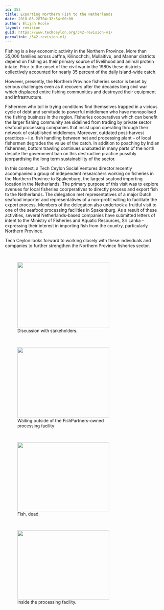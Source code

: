 ```yaml
---
id: 353
title: Exporting Northern Fish to the Netherlands
date: 2018-03-28T04:32:54+00:00
author: Elijah Hoole
layout: revision
guid: https://www.techceylon.org/342-revision-v1/
permalink: /342-revision-v1/
---
```

Fishing is a key economic activity in the Northern Province. More than 35,000 families across Jaffna, Kilinochchi, Mullaitivu, and Mannar districts depend on fishing as their primary source of livelihood and animal protein intake. Prior to the onset of the civil war in the 1980s these districts collectively accounted for nearly 35 percent of the daily island-wide catch.

However, presently, the Northern Province fisheries sector is beset by serious challenges even as it recovers after the decades long civil war which displaced entire fishing communities and destroyed their equipment and infrastructure.

Fishermen who toil in trying conditions find themselves trapped in a vicious cycle of debt and servitude to powerful middlemen who have monopolised the fishing business in the region. Fisheries cooperatives which can benefit the larger fishing community are sidelined from trading by private sector seafood processing companies that insist upon operating through their network of established middlemen. Moreover, outdated post-harvest practices &#8211; i.e. fish handling between net and processing plant &#8211; of local fishermen degrades the value of the catch. In addition to poaching by Indian fishermen, bottom trawling continues unabated in many parts of the north despite the government ban on this destructive practice possibly jeorpardising the long term sustainability of the sector.

In this context, a Tech Ceylon Social Ventures director recently accompanied a group of independent researchers working on fisheries in the Northern Province to Spakenburg, the largest seafood importing location in the Netherlands. The primary purpose of this visit was to explore avenues for local fisheries coorperatives to directly process and export fish to the Netherlands. The delegation met representatives of a major Dutch seafood importer and representatives of a non-profit willing to facilitate the export process. Members of the delegation also undertook a fruitful visit to one of the seafood processing facilities in Spakenburg. As a result of these activities, several Netherlands-based companies have submitted letters of intent to the Ministry of Fisheries and Aquatic Resources, Sri Lanka &#8211; expressing their interest in importing fish from the country, particularly Northern Province.

Tech Ceylon looks forward to working closely with these individuals and companies to further strengthen the Northern Province fisheries sector.

&nbsp;

<figure id="attachment_344" aria-describedby="caption-attachment-344" style="width: 300px" class="wp-caption aligncenter"><img loading="lazy" class="wp-image-344 size-medium" src="https://www.techceylon.org/wp-content/uploads/2018/03/Nether_visit_1-300x215.jpg" alt="" width="300" height="215" srcset="https://www.techceylon.org/wp-content/uploads/2018/03/Nether_visit_1-300x215.jpg 300w, https://www.techceylon.org/wp-content/uploads/2018/03/Nether_visit_1-768x550.jpg 768w, https://www.techceylon.org/wp-content/uploads/2018/03/Nether_visit_1-1024x733.jpg 1024w" sizes="(max-width: 300px) 100vw, 300px" /><figcaption id="caption-attachment-344" class="wp-caption-text">Discussion with stakeholders.</figcaption></figure>

&nbsp;

<figure id="attachment_343" aria-describedby="caption-attachment-343" style="width: 300px" class="wp-caption aligncenter"><img loading="lazy" class="wp-image-343 size-medium" src="https://www.techceylon.org/wp-content/uploads/2018/03/Nether_visit_2-300x231.png" alt="" width="300" height="231" srcset="https://www.techceylon.org/wp-content/uploads/2018/03/Nether_visit_2-300x231.png 300w, https://www.techceylon.org/wp-content/uploads/2018/03/Nether_visit_2-768x592.png 768w, https://www.techceylon.org/wp-content/uploads/2018/03/Nether_visit_2-1024x790.png 1024w" sizes="(max-width: 300px) 100vw, 300px" /><figcaption id="caption-attachment-343" class="wp-caption-text">Waiting outside of the FishPartners-owned processing facility</figcaption></figure>

&nbsp;

<figure id="attachment_345" aria-describedby="caption-attachment-345" style="width: 300px" class="wp-caption aligncenter"><img loading="lazy" class="size-medium wp-image-345" src="https://www.techceylon.org/wp-content/uploads/2018/03/Nether_visit_3-300x225.jpg" alt="" width="300" height="225" srcset="https://www.techceylon.org/wp-content/uploads/2018/03/Nether_visit_3-300x225.jpg 300w, https://www.techceylon.org/wp-content/uploads/2018/03/Nether_visit_3-768x576.jpg 768w, https://www.techceylon.org/wp-content/uploads/2018/03/Nether_visit_3-1024x768.jpg 1024w" sizes="(max-width: 300px) 100vw, 300px" /><figcaption id="caption-attachment-345" class="wp-caption-text">Fish, dead.</figcaption></figure>

&nbsp;

<figure id="attachment_346" aria-describedby="caption-attachment-346" style="width: 300px" class="wp-caption aligncenter"><img loading="lazy" class="size-medium wp-image-346" src="https://www.techceylon.org/wp-content/uploads/2018/03/Nether_visit_4-300x225.jpg" alt="" width="300" height="225" srcset="https://www.techceylon.org/wp-content/uploads/2018/03/Nether_visit_4-300x225.jpg 300w, https://www.techceylon.org/wp-content/uploads/2018/03/Nether_visit_4-768x576.jpg 768w, https://www.techceylon.org/wp-content/uploads/2018/03/Nether_visit_4-1024x768.jpg 1024w" sizes="(max-width: 300px) 100vw, 300px" /><figcaption id="caption-attachment-346" class="wp-caption-text">Inside the processing facility.</figcaption></figure>

&nbsp;